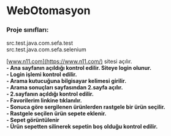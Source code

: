 # WebOtomasyon

### Proje sınıfları:<br> 
src.test.java.com.sefa.test <br> 
src.test.java.com.sefa.selenium

 [www.n11.com](https://www.n11.com/) sitesi açılır.<br>
**- Ana sayfanın açıldığı kontrol edilir. Siteye login olunur.** <br>
**- Login işlemi kontrol edilir.** <br>
**- Arama kutucuğuna bilgisayar kelimesi girilir.** <br>
**- Arama sonuçları sayfasından 2.sayfa açılır.** <br>
**- 2.sayfanın açıldığı kontrol edilir.** <br>
**- Favorilerim linkine tıklanılır.** <br>
**- Sonuca göre sergilenen ürünlerden rastgele bir ürün seçilir.** <br>
**- Rastgele seçilen ürün sepete eklenir.** <br>
**- Sepet görüntülenir** <br>
**- Ürün sepetten silinerek sepetin boş olduğu kontrol edilir.** <br>
